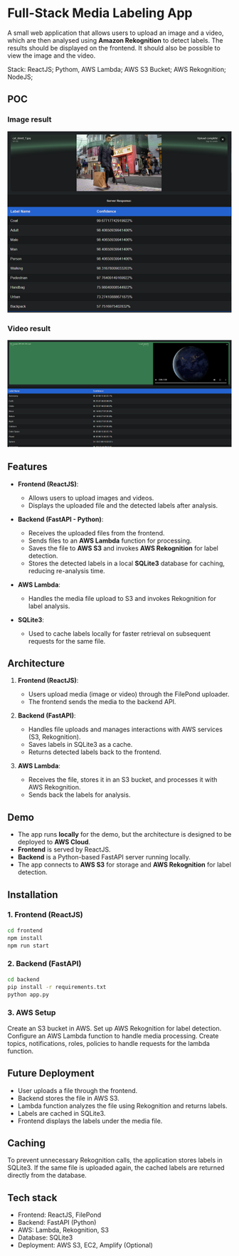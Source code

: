# Full-Stack Media Labeling App

A small web application that allows users to upload an image and a video, which are then analysed using **Amazon Rekognition** to detect labels. The results should be displayed on the frontend. It should also be possible to view the image and the video.

Stack: ReactJS; Pythom, AWS Lambda; AWS S3 Bucket; AWS Rekognition; NodeJS;

## POC
### Image result
![Image result](./results/Result1.png)

### Video result
![Image result](./results/Result_video.png)

## Features

- **Frontend (ReactJS)**: 
  - Allows users to upload images and videos.
  - Displays the uploaded file and the detected labels after analysis.
  
- **Backend (FastAPI - Python)**:
  - Receives the uploaded files from the frontend.
  - Sends files to an **AWS Lambda** function for processing.
  - Saves the file to **AWS S3** and invokes **AWS Rekognition** for label detection.
  - Stores the detected labels in a local **SQLite3** database for caching, reducing re-analysis time.

- **AWS Lambda**:
  - Handles the media file upload to S3 and invokes Rekognition for label analysis.
  
- **SQLite3**:
  - Used to cache labels locally for faster retrieval on subsequent requests for the same file.

## Architecture

1. **Frontend (ReactJS)**:
   - Users upload media (image or video) through the FilePond uploader.
   - The frontend sends the media to the backend API.
   
2. **Backend (FastAPI)**:
   - Handles file uploads and manages interactions with AWS services (S3, Rekognition).
   - Saves labels in SQLite3 as a cache.
   - Returns detected labels back to the frontend.
   
3. **AWS Lambda**:
   - Receives the file, stores it in an S3 bucket, and processes it with AWS Rekognition.
   - Sends back the labels for analysis.

## Demo

- The app runs **locally** for the demo, but the architecture is designed to be deployed to **AWS Cloud**.
- **Frontend** is served by ReactJS.
- **Backend** is a Python-based FastAPI server running locally.
- The app connects to **AWS S3** for storage and **AWS Rekognition** for label detection.

## Installation

### 1. Frontend (ReactJS)
```bash
cd frontend
npm install
npm run start
```

### 2. Backend (FastAPI)
``` bash
cd backend
pip install -r requirements.txt
python app.py
```


### 3. AWS Setup
Create an S3 bucket in AWS.
Set up AWS Rekognition for label detection.
Configure an AWS Lambda function to handle media processing.
Create topics, notifications, roles, policies to handle requests for the lambda function.

## Future Deployment
* User uploads a file through the frontend.
* Backend stores the file in AWS S3.
* Lambda function analyzes the file using Rekognition and returns labels.
* Labels are cached in SQLite3.
* Frontend displays the labels under the media file.

## Caching
To prevent unnecessary Rekognition calls, the application stores labels in SQLite3. If the same file is uploaded again, the cached labels are returned directly from the database.

## Tech stack 
* Frontend: ReactJS, FilePond
* Backend: FastAPI (Python)
* AWS: Lambda, Rekognition, S3
* Database: SQLite3
* Deployment: AWS S3, EC2, Amplify (Optional)